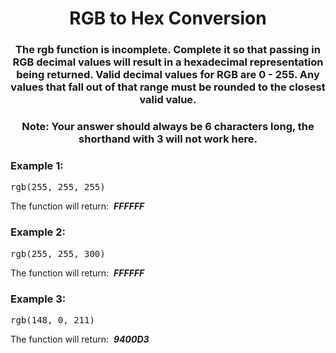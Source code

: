 <div align = "center">

# RGB to Hex Conversion

</div>

<div align = "center">

<h3>The rgb function is incomplete. Complete it so that passing in RGB decimal values will result in a hexadecimal representation being returned. Valid decimal values for RGB are 0 - 255. Any values that fall out of that range must be rounded to the closest valid value.</h3>

<h3>Note: Your answer should always be 6 characters long, the shorthand with 3 will not work here.</h3>

</div>

<h3>Example 1:</h3>

<pre>rgb(255, 255, 255)</pre>

<p>The function will return: &nbsp;<strong><em>FFFFFF</em></strong></p>

<h3>Example 2:</h3>

<pre>rgb(255, 255, 300)</pre>

<p>The function will return: &nbsp;<strong><em>FFFFFF</em></strong></p>

<h3>Example 3:</h3>

<pre>rgb(148, 0, 211)</pre>

<p>The function will return: &nbsp;<strong><em>9400D3</em></strong></p>
